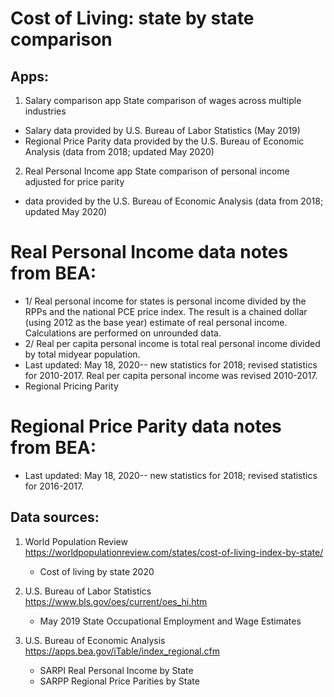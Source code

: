 # Cost of Living: state by state comparison

## Apps:
1. Salary comparison app
State comparison of wages across multiple industries
- Salary data provided by U.S. Bureau of Labor Statistics (May 2019)
- Regional Price Parity data provided by the U.S. Bureau of Economic Analysis (data from 2018; updated May 2020)

2. Real Personal Income app
State comparison of personal income adjusted for price parity
- data provided by the U.S. Bureau of Economic Analysis (data from 2018; updated May 2020)

# Real Personal Income data notes from BEA:
- 1/ Real personal income for states is personal income divided by the RPPs and the national PCE price index. The result is a chained dollar (using 2012 as the base year) estimate of real personal income. Calculations are performed on unrounded data.
- 2/ Real per capita personal income is total real personal income divided by total midyear population.
- Last updated: May 18, 2020-- new statistics for 2018; revised statistics for 2010-2017. Real per capita personal income was revised 2010-2017.
- Regional Pricing Parity
# Regional Price Parity data notes from BEA:
- Last updated: May 18, 2020-- new statistics for 2018; revised statistics for 2016-2017.

## Data sources:
1. World Population Review
	https://worldpopulationreview.com/states/cost-of-living-index-by-state/
	- Cost of living by state 2020

2. U.S. Bureau of Labor Statistics
	https://www.bls.gov/oes/current/oes_hi.htm
	- May 2019 State Occupational Employment and Wage Estimates

3. U.S. Bureau of Economic Analysis
	https://apps.bea.gov/iTable/index_regional.cfm
	- SARPI Real Personal Income by State
	- SARPP Regional Price Parities by State

